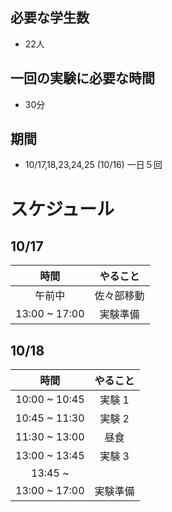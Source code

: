 ## 必要な学生数
- 22人
## 一回の実験に必要な時間
- 30分
## 期間
- 10/17,18,23,24,25 (10/16) 一日５回


# スケジュール
## 10/17
| 時間　| やること |
| :--: | :--: |
|午前中| 佐々部移動 |
|13:00 ~ 17:00 | 実験準備 |

## 10/18
| 時間　| やること |
| :--: | :--: |
|10:00 ~ 10:45 | 実験 1 |
|10:45 ~ 11:30 | 実験 2 |
|11:30 ~ 13:00 | 昼食 | 
|13:00 ~ 13:45 | 実験 3 | 
|13:45 ~ 
|13:00 ~ 17:00 | 実験準備 |